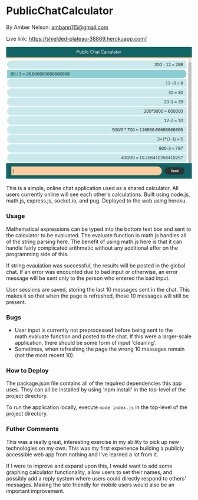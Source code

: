 # PublicChatCalculator
By Amber Nelson: ambann115@gmail.com

Live link: https://shielded-plateau-38869.herokuapp.com/

![Public Chat Calculator](/publicchatcalculator.PNG)

This is a simple, online chat application used as a shared calculator. All users currently online will see each other's calculations. Built using node.js, math.js, express.js, socket.io, and pug. Deployed to the web using heroku.  

### Usage
Mathematical expressions can be typed into the bottom text box and sent to the calculator to be evaluated. The evaluate function in math.js handles all of the string parsing here. The benefit of using math.js here is that it can handle fairly complicated arithmetic without any additional effor on the programming side of this. 

If string evaulation was successful, the results will be posted in the global chat. If an error was encounted due to bad input or otherwise, an error message will be sent only to the person who entered the bad input. 

User sessions are saved, storing the last 10 messages sent in the chat. This makes it so that when the page is refreshed, those 10 messages will still be present.

### Bugs
- User input is currently not preprocessed before being sent to the math.evaluate function and posted to the chat. If this were a larger-scale application, there should be some form of input 'cleaning'.
- Sometimes, when refreshing the page the wrong 10 messages remain (not the most recent 10).

### How to Deploy
The package.json file contains all of the required dependencies this app uses. They can all be installed by using 'npm install' in the top-level of the project directory.

To run the application locally, execute ```node index.js``` in the top-level of the project directory.

### Futher Comments
This was a really great, interesting exercise in my ability to pick up new technologies on my own. This was my first experience building a publicly accessible web app from nothing and I've learned a lot from it. 

If I were to improve and expand upon this, I would want to add some graphing calculator functionality, allow users to set their names, and possibly add a reply system where users could directly respond to others' messages. Making the site friendly for mobile users would also be an important improvement.
